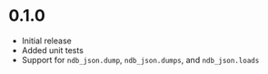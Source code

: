 0.1.0
=====
- Initial release
- Added unit tests
- Support for `ndb_json.dump`, `ndb_json.dumps`, and `ndb_json.loads`
